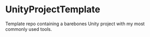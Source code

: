 # UnityProjectTemplate
Template repo containing a barebones Unity project with my most commonly used tools. 
